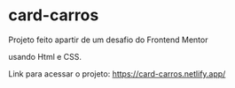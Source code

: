 # card-carros


Projeto feito apartir de um desafio do Frontend Mentor

usando Html e CSS. 

Link para acessar o projeto: https://card-carros.netlify.app/
